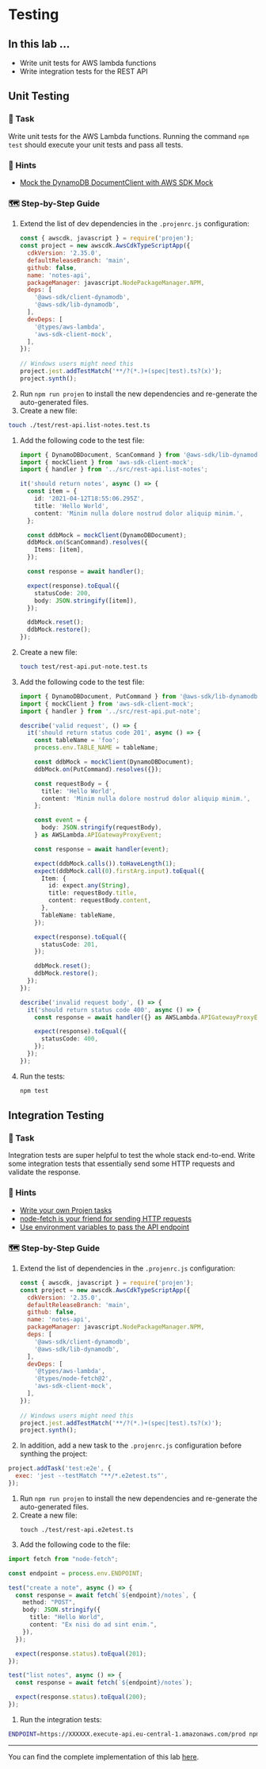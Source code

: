 # Testing

## In this lab …

- Write unit tests for AWS lambda functions
- Write integration tests for the REST API

## Unit Testing

### 📝 Task

Write unit tests for the AWS Lambda functions. Running the command `npm test` should execute your unit tests and pass all tests.

### 🔎 Hints

- [Mock the DynamoDB DocumentClient with AWS SDK Mock](https://github.com/m-radzikowski/aws-sdk-client-mock)

### 🗺  Step-by-Step Guide

1. Extend the list of dev dependencies in the `.projenrc.js` configuration:
    ```js
    const { awscdk, javascript } = require('projen');
    const project = new awscdk.AwsCdkTypeScriptApp({
      cdkVersion: '2.35.0',
      defaultReleaseBranch: 'main',
      github: false,
      name: 'notes-api',
      packageManager: javascript.NodePackageManager.NPM,
      deps: [
        '@aws-sdk/client-dynamodb',
        '@aws-sdk/lib-dynamodb',
      ],
      devDeps: [
        '@types/aws-lambda',
        'aws-sdk-client-mock',
      ],
    });
  
    // Windows users might need this
    project.jest.addTestMatch('**/?(*.)+(spec|test).ts?(x)');
    project.synth();
    ```
1. Run `npm run projen` to install the new dependencies and re-generate the auto-generated files.
1. Create a new file:
  ```bash
  touch ./test/rest-api.list-notes.test.ts
  ```
1. Add the following code to the test file:
    ```typescript
    import { DynamoDBDocument, ScanCommand } from '@aws-sdk/lib-dynamodb';
    import { mockClient } from 'aws-sdk-client-mock';
    import { handler } from '../src/rest-api.list-notes';
    
    it('should return notes', async () => {
      const item = {
        id: '2021-04-12T18:55:06.295Z',
        title: 'Hello World',
        content: 'Minim nulla dolore nostrud dolor aliquip minim.',
      };
    
      const ddbMock = mockClient(DynamoDBDocument);
      ddbMock.on(ScanCommand).resolves({
        Items: [item],
      });
    
      const response = await handler();
    
      expect(response).toEqual({
        statusCode: 200,
        body: JSON.stringify([item]),
      });
    
      ddbMock.reset();
      ddbMock.restore();
    });
    ```
1. Create a new file:
   ```bash
   touch test/rest-api.put-note.test.ts
   ```
1. Add the following code to the test file:
    ```typescript
    import { DynamoDBDocument, PutCommand } from '@aws-sdk/lib-dynamodb';
    import { mockClient } from 'aws-sdk-client-mock';
    import { handler } from '../src/rest-api.put-note';

    describe('valid request', () => {
      it('should return status code 201', async () => {
        const tableName = 'foo';
        process.env.TABLE_NAME = tableName;

        const ddbMock = mockClient(DynamoDBDocument);
        ddbMock.on(PutCommand).resolves({});

        const requestBody = {
          title: 'Hello World',
          content: 'Minim nulla dolore nostrud dolor aliquip minim.',
        };

        const event = {
          body: JSON.stringify(requestBody),
        } as AWSLambda.APIGatewayProxyEvent;

        const response = await handler(event);

        expect(ddbMock.calls()).toHaveLength(1);
        expect(ddbMock.call(0).firstArg.input).toEqual({
          Item: {
            id: expect.any(String),
            title: requestBody.title,
            content: requestBody.content,
          },
          TableName: tableName,
        });

        expect(response).toEqual({
          statusCode: 201,
        });

        ddbMock.reset();
        ddbMock.restore();
      });
    });

    describe('invalid request body', () => {
      it('should return status code 400', async () => {
        const response = await handler({} as AWSLambda.APIGatewayProxyEvent);

        expect(response).toEqual({
          statusCode: 400,
        });
      });
    });
    ```
1. Run the tests:
   ```bash
   npm test
   ```

## Integration Testing

### 📝 Task

Integration tests are super helpful to test the whole stack end-to-end. Write some integration tests that essentially send some HTTP requests and validate the response.

### 🔎 Hints

- [Write your own Projen tasks](https://github.com/projen/projen/blob/main/docs/tasks.md)
- [node-fetch is your friend for sending HTTP requests](https://www.npmjs.com/package/node-fetch)
- [Use environment variables to pass the API endpoint](https://www.twilio.com/blog/working-with-environment-variables-in-node-js-html)

### 🗺  Step-by-Step Guide

1. Extend the list of dependencies in the `.projenrc.js` configuration:
   ```js
   const { awscdk, javascript } = require('projen');
   const project = new awscdk.AwsCdkTypeScriptApp({
     cdkVersion: '2.35.0',
     defaultReleaseBranch: 'main',
     github: false,
     name: 'notes-api',
     packageManager: javascript.NodePackageManager.NPM,
     deps: [
       '@aws-sdk/client-dynamodb',
       '@aws-sdk/lib-dynamodb',
     ],
     devDeps: [
       '@types/aws-lambda',
       '@types/node-fetch@2',
       'aws-sdk-client-mock',
     ],
   });
 
   // Windows users might need this
   project.jest.addTestMatch('**/?(*.)+(spec|test).ts?(x)'); 
   project.synth();
   ```
1. In addition, add a new task to the `.projenrc.js` configuration before synthing the project:
  ```js
  project.addTask('test:e2e', {
    exec: 'jest --testMatch "**/*.e2etest.ts"',
  });
  ```
1. Run `npm run projen` to install the new dependencies and re-generate the auto-generated files.
1. Create a new file:
   ```
   touch ./test/rest-api.e2etest.ts
   ```
1. Add the following code to the file:
  ```typescript
  import fetch from "node-fetch";

  const endpoint = process.env.ENDPOINT;

  test("create a note", async () => {
    const response = await fetch(`${endpoint}/notes`, {
      method: "POST",
      body: JSON.stringify({
        title: "Hello World",
        content: "Ex nisi do ad sint enim.",
      }),
    });

    expect(response.status).toEqual(201);
  });

  test("list notes", async () => {
    const response = await fetch(`${endpoint}/notes`);

    expect(response.status).toEqual(200);
  });
  ```
1. Run the integration tests:
  ```bash
  ENDPOINT=https://XXXXXX.execute-api.eu-central-1.amazonaws.com/prod npm run test:e2e
  ```

---

You can find the complete implementation of this lab [here](https://github.com/superluminar-io/serverless-workshop/tree/main/packages/lab2).

